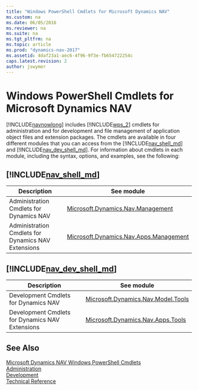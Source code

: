 ```yaml
---
title: "Windows PowerShell Cmdlets for Microsoft Dynamics NAV"
ms.custom: na
ms.date: 06/05/2016
ms.reviewer: na
ms.suite: na
ms.tgt_pltfrm: na
ms.topic: article
ms.prod: "dynamics-nav-2017"
ms.assetid: 4daf23a1-aec6-4f96-9f3e-fb654722254c
caps.latest.revision: 2
author: jswymer
---
```

# Windows PowerShell Cmdlets for Microsoft Dynamics NAV
[!INCLUDE[navnowlong](includes/navnowlong_md.md)] includes [!INCLUDE[wps_2](includes/wps_2_md.md)] cmdlets for administration and for development and file management of application object files and extension packages. The cmdlets are available in four different modules that you can access from the [!INCLUDE[nav_shell_md](includes/nav_shell_md.md)] and [!INCLUDE[nav_dev_shell_md](includes/nav_dev_shell_md.md)]. For information about cmdlets in each module, including the syntax, options, and examples, see the following:

##  [!INCLUDE[nav_shell_md](includes/nav_shell_md.md)]

|  Description  |  See module  |
|---------------|--------------|  
| Administration Cmdlets for Dynamics NAV|[Microsoft.Dynamics.Nav.Management](Microsoft.Dynamics.Nav.Management/Microsoft.Dynamics.Nav.Management.md)|
| Administration Cmdlets for Dynamics NAV Extensions |[Microsoft.Dynamics.Nav.Apps.Management](Microsoft.Dynamics.Nav.Apps.Management/Microsoft.Dynamics.Nav.Apps.Management.md)  |


## [!INCLUDE[nav_dev_shell_md](includes/nav_dev_shell_md.md)]

|  Description  |  See module  |
|---------------|--------------|
|  Development Cmdlets for Dynamics NAV  |[Microsoft.Dynamics.Nav.Model.Tools](Microsoft.Dynamics.Nav.Management/Microsoft.Dynamics.Nav.Model.Tools.md)  |
| Development Cmdlets for Dynamics NAV Extensions |[Microsoft.Dynamics.Nav.Apps.Tools](Microsoft.Dynamics.Nav.Apps.Tools/Microsoft.Dynamics.Nav.Apps.Tools.md)  |

## See Also  
 [Microsoft Dynamics NAV Windows PowerShell Cmdlets](Microsoft-Dynamics-NAV-Windows-PowerShell-Cmdlets.md)   
 [Administration](Administration.md)   
 [Development](Development.md)   
 [Technical Reference](Technical-Reference.md)